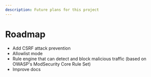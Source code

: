 ```yaml
---
description: Future plans for this project
---
```


# Roadmap

* Add CSRF attack prevention
* Allowlist mode
* Rule engine that can detect and block malicious traffic (based on OWASP's ModSecurity Core Rule Set)
* Improve docs
